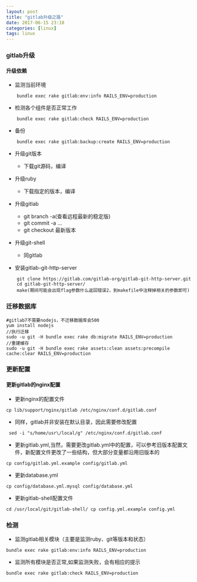 ```yaml
---
layout: post
title: "gitlab升级之路"
date: 2017-06-15 23:10
categories: [linux]
tags: linux
---
```


### gitlab升级

#### 升级依赖

- 监测当前环境
```shell
    bundle exec rake gitlab:env:info RAILS_ENV=production
```

- 检测各个组件是否正常工作
```shell
    bundle exec rake gitlab:check RAILS_ENV=production
```

- 备份
```shell
    bundle exec rake gitlab:backup:create RAILS_ENV=production
```

- 升级git版本
    + 下载git源码，编译

- 升级ruby
    + 下载指定的版本，编译

- 升级gitlab
    + git branch -a(查看远程最新的稳定版)
    + git commit -a …
    + git checkout 最新版本

- 升级git-shell
    + 同gitlab

- 安装gitlab-git-http-server
```shell
    git clone https://gitlab.com/gitlab-org/gitlab-git-http-server.git
    cd gitlab-git-http-server/
    make(期间可能会出现flag参数什么返回错误2，到makefile中注释掉相关的参数即可)
```

### 迁移数据库
```shell
#gitlab7不需要nodejs，不迁移数据库会500
yum install nodejs
//执行迁移
sudo -u git -H bundle exec rake db:migrate RAILS_ENV=production
//重建缓存
sudo -u git -H bundle exec rake assets:clean assets:precompile cache:clear RAILS_ENV=production
```
### 更新配置

#### 更新gitlab的nginx配置

+ 更新nginx的配置文件

```shell
cp lib/support/nginx/gitlab /etc/nginx/conf.d/gitlab.conf
```

+ 同样，gitlab并非安装在默认目录，因此需要修改配置

```shell
 sed -i "s/home/usr\/local/g" /etc/nginx/conf.d/gitlab.conf
```

+ 更新gitlab.yml,当然，需要更改gitlab.yml中的配置，可以参考旧版本配置文件，新配置文件更改了一些结构，但大部分变量都沿用旧版本的

```shell
cp config/gitlab.yml.example config/gitlab.yml
```

+ 更新database.yml

```shell
cp config/database.yml.mysql config/database.yml
```

+ 更新gitlab-shell配置文件

```shell
cd /usr/local/git/gitlab-shell/ cp config.yml.example config.yml
```

### 检测

+ 监测gitlab相关模块（主要是监测ruby、git等版本和状态）

```shell
bundle exec rake gitlab:env:info RAILS_ENV=production
```
+ 监测所有模块是否正常,如果监测失败，会有相应的提示

```shell
bundle exec rake gitlab:check RAILS_ENV=production
```